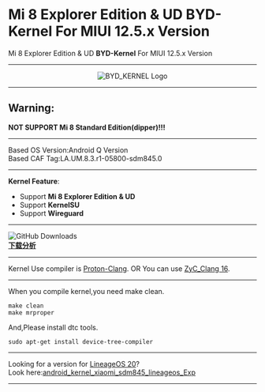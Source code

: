 # Mi 8 Explorer Edition & UD BYD-Kernel For MIUI 12.5.x Version
 Mi 8 Explorer Edition & UD **BYD-Kernel** For MIUI 12.5.x Version
 ***  
   
<div align="center">
<img src="https://raw.githubusercontent.com/Coconutat/android_kernel_xiaomi_sdm845_exp/misc/ascii-text-art.png" alt="BYD_KERNEL Logo"> 
</div>
  
 ***
 ## Warning:  
 **NOT SUPPORT Mi 8 Standard Edition(dipper)!!!**    
 ***
 Based OS Version:Android Q Version  
 Based CAF Tag:LA.UM.8.3.r1-05800-sdm845.0   
 ***
 **Kernel Feature**:  
   + Support **Mi 8 Explorer Edition & UD**  
   + Support **KernelSU**  
   + Support **Wireguard**    
 ***
![GitHub Downloads](https://img.shields.io/github/downloads/Coconutat/android_kernel_xiaomi_sdm845_exp/total?labelColor=%2300CED1&color=%23FF8C00)  
**[下载分析](https://gra.caldis.me/?url=https://github.com/Coconutat/android_kernel_xiaomi_sdm845_byd_exp)**  
 ***  
 Kernel Use compiler is [Proton-Clang](https://github.com/kdrag0n/proton-clang).
 OR You can use [ZyC_Clang 16](https://github.com/ZyCromerZ/Clang/releases/tag/16.0.6-20231003-release).
 ***  
 When you compile kernel,you need make clean.
 ```
 make clean  
 make mrproper  
 ```
 And,Please install dtc tools.
 ```
 sudo apt-get install device-tree-compiler
 ```
 ***  
 Looking for a version for [LineageOS 20](https://lineageos.org/)?  
 Look here:[android_kernel_xiaomi_sdm845_lineageos_Exp](https://github.com/Coconutat/android_kernel_xiaomi_sdm845_lineageos_Exp)  
 ***
